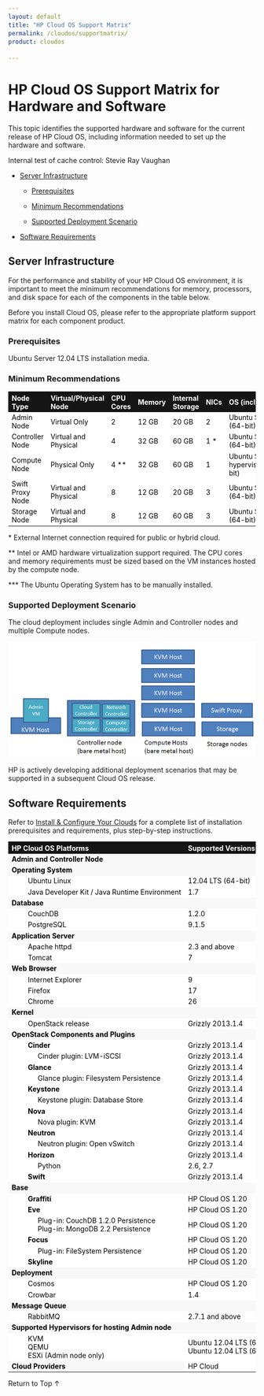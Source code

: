 ```yaml
---
layout: default
title: "HP Cloud OS Support Matrix"
permalink: /cloudos/supportmatrix/
product: cloudos

---
```


<a name="_top"> </a>

<script> 
function PageRefresh { 
 onLoad="window.refresh"
 }
 
 PageRefresh();
 
</script>

# HP Cloud OS Support Matrix for Hardware and Software

This topic identifies the supported hardware and software for the current release of HP Cloud OS, including information needed to set up the 
hardware and software. 

Internal test of cache control: Stevie Ray Vaughan

* [Server Infrastructure](#server-infrastructure)

  * [Prerequisites](#prerequisites)

  * [Minimum Recommendations](#minimum-recommendations)

  * [Supported Deployment Scenario](#supported-deployment-scenario)

* [Software Requirements](#software-requirements)

## Server Infrastructure

For the performance and stability of your HP Cloud OS environment, it is important to meet the minimum recommendations for memory, 
processors, and disk space for each of the components in the table below. 

Before you install Cloud OS, please refer to the appropriate platform support matrix for each component product.

### Prerequisites

Ubuntu Server 12.04 LTS installation media.

### Minimum Recommendations

<table style="text-align: left; vertical-align: top;">

<tr style="background-color: #151515; color: white;">
<th>Node Type</th>
<th>Virtual/Physical Node</th>
<th>CPU Cores</th>
<th>Memory</th>
<th>Internal Storage</th>
<th>NICs</th>
<th> <nobr>  OS (included as part of ISO)  </nobr></th>
</tr>

<tr style="background-color: white; color: black;">
<td> Admin Node </td>
<td> Virtual Only </td>
<td> 2 </td>
<td> 12 GB </td>
<td> 20 GB </td>
<td> 2 </td>
<td> Ubuntu Server 12.04 LTS (64-bit) </td>
</tr>

<tr style="background-color: white; color: black;">
<td> Controller Node </td>
<td> Virtual and Physical </td>
<td> 4 </td>
<td> 32 GB </td>
<td> 60 GB </td>
<td> 1 * </td>
<td> Ubuntu Server 12.04 LTS (64-bit) </td>
</tr>		

<tr style="background-color: white; color: black;">
<td> Compute Node </td>
<td> Physical Only </td>
<td> 4 ** </td>
<td> 32 GB </td>
<td> 60 GB </td>
<td> 1 </td>
<td> Ubuntu Server running KVM hypervisor 12.04 LTS (64-bit) </td>
</tr>			

<tr style="background-color: white; color: black;">
<td> Swift Proxy Node </td>
<td> Virtual and Physical </td>
<td> 8 </td>
<td> 12 GB </td>
<td> 20 GB </td>
<td> 3 </td>
<td> Ubuntu Server 12.04 LTS (64-bit) *** </td>
</tr>	   

<tr style="background-color: white; color: black;">
<td> Storage Node </td>
<td> Virtual and Physical </td>
<td> 8 </td>
<td> 12 GB </td>
<td> 60 GB </td>
<td> 3 </td>
<td> Ubuntu Server 12.04 LTS (64-bit) *** </td>
</tr>	   

</table>

\* External Internet connection required for public or hybrid cloud.

\*\* Intel or AMD hardware virtualization support required. The CPU cores and memory requirements must be sized based on the VM instances hosted by the compute node.

\*\*\* The Ubuntu Operating System has to be manually installed.


### Supported Deployment Scenario

The cloud deployment includes single Admin and Controller nodes and multiple Compute nodes.

<img src="media/cloudos-supported-deployment-scenario.png" title="HP Cloud OS Supported Deployment Scenario" />

HP is actively developing additional deployment scenarios that may be supported in a subsequent Cloud OS release.

## Software Requirements 

Refer to [Install &amp; Configure Your Clouds](/cloudos/install/) for a complete list of installation prerequisites and requirements, plus step-by-step instructions.

<table style="text-align: left; vertical-align: top;">

<tr style="background-color: #151515; color: white;">
<th> HP Cloud OS Platforms </th>
<th> Supported Versions </th>
</tr>

<tr style="background-color: white; color: black;">
<td style="font-weight: bold; background-color: #F8F8F8;" colspan="2"> Admin and Controller Node </td>
</tr>

<tr style="background-color: white; color: black;">
<td style="font-weight: bold; background-color: #F8F8F8;" colspan="2"> Operating System </td>
</tr>

<tr style="background-color: white; color: black;">
<td  style="padding-left: 40px;"> Ubuntu Linux </td>
<td> 12.04 LTS (64-bit) </td>
</tr>

<tr style="background-color: white; color: black;">
<td style="padding-left: 40px;"> <nobr> Java Developer Kit / Java Runtime Environment </nobr> </td>
<td> 1.7 </td>
</tr>

<tr style="background-color: white; color: black;">
<td style="font-weight: bold; background-color: #F8F8F8;" colspan="2"> Database </td>
</tr>

<tr style="background-color: white; color: black;">
<td style="padding-left: 40px;"> CouchDB </td>
<td> 1.2.0 </td>
</tr>

<tr style="background-color: white; color: black;">
<td style="padding-left: 40px;"> PostgreSQL </td>
<td> 9.1.5 </td>
</tr>

<tr style="background-color: white; color: black;">
<td style="font-weight: bold; background-color: #F8F8F8;" colspan="2"> Application Server </td>
</tr>

<tr style="background-color: white; color: black;">
<td style="padding-left: 40px;"> Apache httpd </td>
<td> 2.3 and above </td>
</tr>

<tr style="background-color: white; color: black;">
<td style="padding-left: 40px;"> Tomcat </td>
<td> 7 </td>
</tr>

<tr style="background-color: white; color: black;">
<td style="font-weight: bold; background-color: #F8F8F8;" colspan="2"> Web Browser </td>
</tr>

<tr style="background-color: white; color: black;">
<td style="padding-left: 40px;"> Internet Explorer </td>
<td> 9 </td>
</tr>

<tr style="background-color: white; color: black;">
<td style="padding-left: 40px;"> Firefox </td>
<td> 17 </td>
</tr>

<tr style="background-color: white; color: black;">
<td style="padding-left: 40px;"> Chrome </td>
<td> 26 </td>
</tr>

<tr style="background-color: white; color: black;">
<td style="font-weight: bold; background-color: #F8F8F8;" colspan="2"> Kernel </td>
</tr>

<tr style="background-color: white; color: black;">
<td style="padding-left: 40px;"> OpenStack release </td>
<td> Grizzly 2013.1.4 </td>
</tr>

<tr style="background-color: white; color: black;">
<td style="font-weight: bold; background-color: #F8F8F8;" colspan="2"> OpenStack Components and Plugins </td>
</tr>

<tr style="background-color: white; color: black;">
<td style="padding-left: 40px; font-weight: bold;"> Cinder </td>
<td> Grizzly 2013.1.4 </td>
</tr>

<tr style="background-color: white; color: black;">
<td style="padding-left: 60px;"> Cinder plugin: LVM-iSCSI </td>
<td> Grizzly 2013.1.4 </td>
</tr>

<tr style="background-color: white; color: black;">
<td style="padding-left: 40px; font-weight: bold;"> Glance </td>
<td> Grizzly 2013.1.4 </td>
</tr>

<tr style="background-color: white; color: black;">
<td style="padding-left: 60px;"> Glance plugin: Filesystem Persistence </td>
<td> Grizzly 2013.1.4 </td>
</tr>

<tr style="background-color: white; color: black;">
<td style="padding-left: 40px; font-weight: bold;"> Keystone </td>
<td> Grizzly 2013.1.4 </td>
</tr>

<tr style="background-color: white; color: black;">
<td style="padding-left: 60px;"> Keystone plugin: Database Store </td>
<td> Grizzly 2013.1.4 </td>
</tr>

<tr style="background-color: white; color: black;">
<td style="padding-left: 40px; font-weight: bold;"> Nova </td>
<td> Grizzly 2013.1.4 </td>
</tr>

<tr style="background-color: white; color: black;">
<td style="padding-left: 60px;"> Nova plugin: KVM </td>
<td> Grizzly 2013.1.4 </td>
</tr>

<tr style="background-color: white; color: black;">
<td style="padding-left: 40px; font-weight: bold;"> Neutron </td>
<td> Grizzly 2013.1.4 </td>
</tr>

<tr style="background-color: white; color: black;">
<td style="padding-left: 60px;"> Neutron plugin: Open vSwitch </td>
<td> Grizzly 2013.1.4 </td>
</tr>

<tr style="background-color: white; color: black;">
<td style="padding-left: 40px; font-weight: bold;"> Horizon </td>
<td> Grizzly 2013.1.4 </td>
</tr>

<tr style="background-color: white; color: black;">
<td style="padding-left: 60px;"> Python </td>
<td> 2.6, 2.7 </td>
</tr>

<tr style="background-color: white; color: black;">
<td style="padding-left: 40px; font-weight: bold;"> Swift </td>
<td> Grizzly 2013.1.4 </td>
</tr>

<tr style="background-color: white; color: black;">
<td style="font-weight: bold; background-color: #F8F8F8;" colspan="2"> Base </td>
</tr>

<tr style="background-color: white; color: black;">
<td style="padding-left: 40px; font-weight: bold;"> Graffiti </td>
<td> HP Cloud OS 1.20 </td>
</tr>

<tr style="background-color: white; color: black;">
<td style="padding-left: 40px; font-weight: bold;"> Eve </td>
<td> HP Cloud OS 1.20 </td>
</tr>

<tr style="background-color: white; color: black;">
<td style="padding-left: 60px;"> Plug-in: CouchDB 1.2.0 Persistence <br /> Plug-in: MongoDB 2.2 Persistence </td>
<td> HP Cloud OS 1.20 </td>
</tr>

<tr style="background-color: white; color: black;">
<td style="padding-left: 40px; font-weight: bold;"> Focus </td>
<td> HP Cloud OS 1.20 </td>
</tr>

<tr style="background-color: white; color: black;">
<td style="padding-left: 60px;"> Plug-in: FileSystem Persistence </td>
<td> HP Cloud OS 1.20 </td>
</tr>

<tr style="background-color: white; color: black;">
<td style="padding-left: 40px; font-weight:bold;"> Skyline </td>
<td> HP Cloud OS 1.20 </td>
</tr>

<tr style="background-color: white; color: black;">
<td style="font-weight: bold; background-color: #F8F8F8;" colspan="2"> Deployment </td>
</tr>

<tr style="background-color: white; color: black;">
<td style="padding-left: 40px;"> Cosmos </td>
<td> HP Cloud OS 1.20 </td>
</tr>

<tr style="background-color: white; color: black;">
<td style="padding-left: 40px;"> Crowbar </td>
<td> 1.4 </td>
</tr>

<tr style="background-color: white; color: black;">
<td style="font-weight: bold; background-color: #F8F8F8;" colspan="2"> Message Queue </td>
</tr>

<tr style="background-color: white; color: black;">
<td style="padding-left: 40px;"> RabbitMQ </td>
<td> 2.7.1 and above </td>
</tr>

<tr style="background-color: white; color: black;">
<td style="font-weight: bold; background-color: #F8F8F8;" colspan="2"> Supported Hypervisors for hosting Admin node </td>
</tr>

<tr style="background-color: white; color: black;">
<td style="padding-left: 40px;"> KVM <br/> QEMU <br/> ESXi (Admin node only) </td>
<td> <nobr> Ubuntu 12.04 LTS (64-bit) </nobr> <br/> Ubuntu 12.04 LTS (64-bit)
 </td>
</tr>

<tr style="background-color: white; color: black;">
<td style="font-weight: bold; background-color: #F8F8F8;"> Cloud Providers </td>
<td> HP Cloud </td>
</tr>

</table>

<a href="#_top" style="padding:14px 0px 14px 0px; text-decoration: none;"> Return to Top &#8593; </a>

